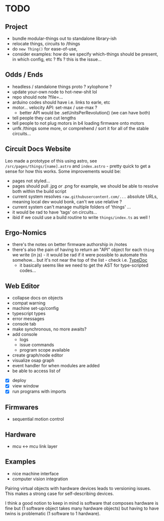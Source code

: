 # TODO

## Project

- bundle modular-things out to standalone library-ish 
- relocate things, circuits to /things 
- do `new Thing()` for ease-of-use, 
- consider examples: how do we specify which-things should be present, in which config, etc ? ffs ? this is the issue... 

## Odds / Ends

- headless / standalone things proto ? xylophone ? 
- update your-own node to hot-new-shit lol 
- repo should note ?file=... 
- arduino codes should have i.e. links to earle, etc 
- motor... velocity API: set-max / use-max ?
  - better API would be .setUnitsPerRevolution() (we can have both) 
- tell people they can cut lengths 
- tell people to not plug motors in b4 loading firmware onto motors 
- unfk /things some more, or comprehend / sort it for all of the stable circuits... 

## Circuit Docs Website 

Leo made a prototype of this using astro, see `/src/pages/things/[name].astro` and `index.astro` - pretty quick to get a sense for how this works. Some improvements would be:

- pages not styled... 
- pages should pull .jpg *or* .png for example, we should be able to resolve both within the build script 
- current system resolves `raw.githubusercontent.com/...` absolute URLs, meaning local dev would bonk, can't we use relative ? 
- current system can't manage multiple folders of 'things' ... 
- it would be rad to have 'tags' on circuits... 
- ibid if we could use a build routine to write `things/index.ts` as well ! 

## Ergo-Nomics

- there's the notes on better firmware authorship in /notes 
- there's also the pain of having to return an "API" object for each `thing` we write (in js) - it would be rad if it were possible to automate this somehow... but it's not near the top of the list - check i.e. [TypeDoc](https://typedoc.org/) 
  - it basically seems like we need to get the AST for type-scripted codes... 

## Web Editor

- collapse docs on objects 
- compat warning
- machine set-up/config
- typescript types
- error messages
- console tab
- make synchronous, no more awaits?
- add console
  - logs
  - issue commands
  - program scope available
- create graph/node editor
- visualize osap graph
- event handler for when modules are added
- be able to access list of 
- [x] deploy
- [x] view window
- [x] run programs with imports

## Firmwares

- sequential motion control

## Hardware

- mcu <-> mcu link layer

## Examples

- nice machine interface
- computer vision integration

Pairing virtual objects with hardware devices leads to versioning issues. This makes a strong case for self-describing devices.

I think a good notion to keep in mind is software that composes hardware is fine but (1 software object takes many hardware objects) but having to have twins is problematic (1 software to 1 hardware).
